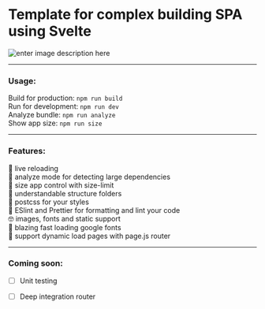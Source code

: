 # Template for complex building SPA using Svelte

![enter image description here](https://raw.githubusercontent.com/theartkod/webpack_svelte/master/src/assets/images/webpack_svelte.png)

--- 

### **Usage:**

Build for production: `npm run build` \
Run for development: `npm run dev` \
Analyze bundle: `npm run analyze` \
Show app size: `npm run size`

---

### **Features:**

🔄 live reloading\
🔎 analyze mode for detecting large dependencies\
🐳 size app control with size-limit \
🐣 understandable structure folders\
🌈 postcss for your styles\
🧹 ESlint and Prettier for formatting and lint your code\
🤓 images, fonts and static support\
🚀 blazing fast loading google fonts\
🚗 support dynamic load pages with page.js router

---

### **Coming soon:**


- [ ] Unit testing
- [ ] Deep integration router


